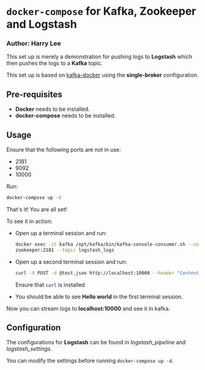 # `docker-compose` for Kafka, Zookeeper and Logstash

### Author: Harry Lee

This set up is merely a demonstration for pushing logs to **Logstash**
which then pushes the logs to a **Kafka** topic.

This set up is based on
[kafka-docker](https://github.com/wurstmeister/kafka-docker) using the
**single-broker** configuration.

## Pre-requisites

- **Docker** needs to be installed.
- **docker-compose** needs to be installed.

## Usage

Ensure that the following ports are not in use:
- 2181
- 9092
- 10000

Run:

  ```bash
  docker-compose up -d
  ```

That's it! You are all set!

To see it in action:

- Open up a terminal session and run:

  ```bash
  docker exec -it kafka /opt/kafka/bin/kafka-console-consumer.sh --zookeeper
  zookeeper:2181 --topic logstash_logs
  ```
- Open up a second terminal session and run:

  ```bash
  curl -X POST -d @test.json http://localhost:10000 --header "Content-Type:application/json"
  ```

  Ensure that `curl` is installed

- You should be able to see **Hello world** in the first terminal session.

Now you can stream logs to **localhost:10000** and see it in kafka.

## Configuration

The configurations for **Logstash** can be found in _logstash_pipeline_ and
_logstash_settings_.

You can modify the settings before running `docker-compose up -d`.
